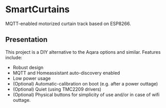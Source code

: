 # SmartCurtains
MQTT-enabled motorized curtain track based on ESP8266.

## Presentation
This project is a DIY alternative to the Aqara options and similar.
Features include:
- Robust design
- MQTT and Homeassistant auto-discovery enabled
- Low power usage
- (Optional) Automatic-calibration on boot (e.g. after a power outtage)
- (Optional) Quiet (using TMC2209 drivers)
- (Optional) Physical buttons for simplicity of use and/or in case of wifi outtage. 
